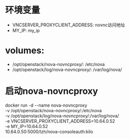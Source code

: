 # 环境变量
- VNCSERVER_PROXYCLIENT_ADDRESS: novnc访问地址
- MY_IP: my_ip

# volumes:
- /opt/openstack/nova-novncproxy/: /etc/nova
- /opt/openstack/log/nova-novncproxy/: /var/log/nova/

# 启动nova-novncproxy
docker run -d --name nova-novncproxy \
    -v /opt/openstack/nova-novncproxy/:/etc/nova \
    -v /opt/openstack/log/nova-novncproxy/:/var/log/nova/ \
    -e VNCSERVER_PROXYCLIENT_ADDRESS=10.64.0.52 \
    -e MY_IP=10.64.0.52 \
    10.64.0.50:5000/lzh/nova-consoleauth:kilo